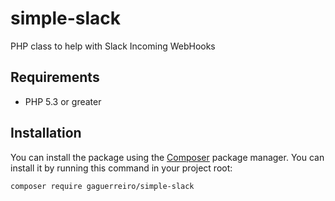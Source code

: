 # simple-slack
PHP class to help with Slack Incoming WebHooks

## Requirements

* PHP 5.3 or greater

## Installation

You can install the package using the [Composer](https://getcomposer.org/) package manager. You can install it by running this command in your project root:

```sh
composer require gaguerreiro/simple-slack
